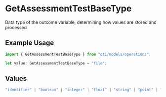 # GetAssessmentTestBaseType

Data type of the outcome variable, determining how values are stored and processed

## Example Usage

```typescript
import { GetAssessmentTestBaseType } from "qti/models/operations";

let value: GetAssessmentTestBaseType = "file";
```

## Values

```typescript
"identifier" | "boolean" | "integer" | "float" | "string" | "point" | "pair" | "directedPair" | "duration" | "file" | "uri"
```